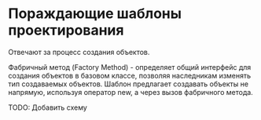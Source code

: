 # Пораждающие шаблоны проектирования

Отвечают за процесс создания объектов.

Фабричный метод (Factory Method) - определяет общий интерфейс для создания объектов в базовом классе, позволяя наследникам изменять тип создаваемых объектов. Шаблон предлагает создавать объекты не напрямую, используя оператор new, а через вызов фабричного метода. 

TODO: Добавить схему

